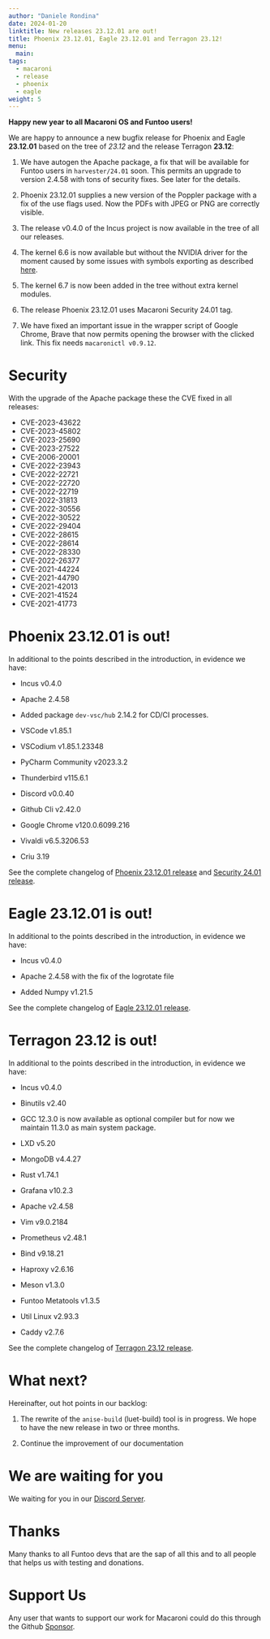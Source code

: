 ```yaml
---
author: "Daniele Rondina"
date: 2024-01-20
linktitle: New releases 23.12.01 are out!
title: Phoenix 23.12.01, Eagle 23.12.01 and Terragon 23.12!
menu:
  main:
tags:
  - macaroni
  - release
  - phoenix
  - eagle
weight: 5
---
```



**Happy new year to all Macaroni OS and Funtoo users!**

We are happy to announce a new bugfix release for Phoenix and Eagle **23.12.01**
based on the tree of *23.12* and the release Terragon **23.12**:

1. We have autogen the Apache package, a fix that will be available for Funtoo users
   in `harvester/24.01` soon. This permits an upgrade to version 2.4.58
   with tons of security fixes. See later for the details.

2. Phoenix 23.12.01 supplies a new version of the Poppler package with a fix of
   the use flags used. Now the PDFs with JPEG or PNG are correctly visible.

3. The release v0.4.0 of the Incus project is now available in the tree of all
   our releases.

4. The kernel 6.6 is now available but without the NVIDIA driver for the moment
   caused by some issues with symbols exporting as described
   [here](https://www.phoronix.com/news/Linux-6.6-Illicit-NVIDIA-Change).

5. The kernel 6.7 is now been added in the tree without extra kernel modules.

6. The release Phoenix 23.12.01 uses Macaroni Security 24.01 tag.

7. We have fixed an important issue in the wrapper script of Google Chrome,
   Brave that now permits opening the browser with the clicked link.
   This fix needs `macaronictl v0.9.12`.


# Security

With the upgrade of the Apache package these the CVE fixed in all releases:

* CVE-2023-43622
* CVE-2023-45802
* CVE-2023-25690
* CVE-2023-27522
* CVE-2006-20001
* CVE-2022-23943
* CVE-2022-22721
* CVE-2022-22720
* CVE-2022-22719
* CVE-2022-31813
* CVE-2022-30556
* CVE-2022-30522
* CVE-2022-29404
* CVE-2022-28615
* CVE-2022-28614
* CVE-2022-28330
* CVE-2022-26377
* CVE-2021-44224
* CVE-2021-44790
* CVE-2021-42013
* CVE-2021-41524
* CVE-2021-41773


# Phoenix 23.12.01 is out!

In additional to the points described in the introduction, in evidence we have:

* Incus v0.4.0

* Apache 2.4.58

* Added package `dev-vsc/hub` 2.14.2 for CD/CI processes.

* VSCode v1.85.1

* VSCodium v1.85.1.23348

* PyCharm Community v2023.3.2

* Thunderbird v115.6.1

* Discord v0.0.40

* Github Cli v2.42.0

* Google Chrome v120.0.6099.216

* Vivaldi v6.5.3206.53

* Criu 3.19

See the complete changelog of [Phoenix 23.12.01 release](https://github.com/macaroni-os/macaroni-funtoo/releases/tag/v23.12.01-phoenix)
and [Security 24.01 release](https://github.com/macaroni-os/macaroni-security/releases/tag/v24.01-phoenix).


# Eagle 23.12.01 is out!

In additional to the points described in the introduction, in evidence we have:

* Incus v0.4.0

* Apache 2.4.58 with the fix of the logrotate file

* Added Numpy v1.21.5

See the complete changelog of [Eagle 23.12.01 release](https://github.com/macaroni-os/macaroni-funtoo/releases/tag/v23.12.01-eagle).


# Terragon 23.12 is out!

In additional to the points described in the introduction, in evidence we have:

* Incus v0.4.0

* Binutils v2.40

* GCC 12.3.0 is now available as optional compiler but for now we maintain
  11.3.0 as main system package.

* LXD v5.20

* MongoDB v4.4.27

* Rust v1.74.1

* Grafana v10.2.3

* Apache v2.4.58

* Vim v9.0.2184

* Prometheus v2.48.1

* Bind v9.18.21

* Haproxy v2.6.16

* Meson v1.3.0

* Funtoo Metatools v1.3.5

* Util Linux v2.93.3

* Caddy v2.7.6

See the complete changelog of [Terragon 23.12 release](https://github.com/macaroni-os/macaroni-funtoo/releases/tag/v23.12-terragon).

# What next?

Hereinafter, out hot points in our backlog:

1. The rewrite of the `anise-build` (luet-build) tool is in progress. We hope to
   have the new release in two or three months.

2. Continue the improvement of our documentation

# We are waiting for you

We waiting for you in our [Discord Server](https://discord.gg/AMuVCRZEvG).

# Thanks

Many thanks to all Funtoo devs that are the sap of all this and to all
people that helps us with testing and donations.

# Support Us

Any user that wants to support our work for Macaroni could do this through the
Github [Sponsor](https://github.com/sponsors/geaaru).
